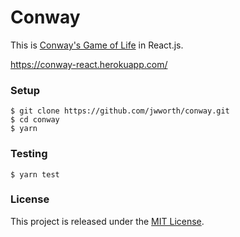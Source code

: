 # Conway

This is [Conway's Game of
Life](https://en.wikipedia.org/wiki/Conway%27s_Game_of_Life) in
React.js.

https://conway-react.herokuapp.com/

### Setup

```
$ git clone https://github.com/jwworth/conway.git
$ cd conway
$ yarn
```

### Testing

```
$ yarn test
```

### License

This project is released under the [MIT License](http://www.opensource.org/licenses/MIT).
